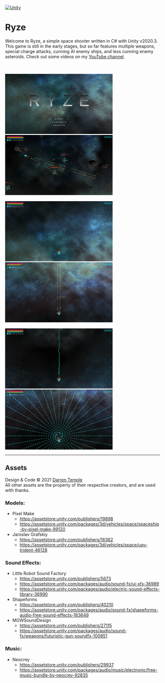 [![Unity](https://img.shields.io/badge/v2020.3-Unity-09a3d5.svg)](https://unity.com)

# Ryze

Welcome to Ryze, a simple space shooter written in C# with Unity v2020.3. This game is still in the early stages, but so far features multiple weapons, special charge attacks, cunning AI enemy ships, and less cunning enemy asteroids. Check out some videos on my [YouTube channel](https://www.youtube.com/channel/UC0N-pEu5wcB38418Xdms7cA).

<br/><br/>
<img src="Images/Ryze_Start_Screen.png" alt="Ryze Start Screen" width="350"/>
<img src="Images/Ryze_Gameplay.png" alt="Ryze Gameplay" width="350"/><br/><br/>
<img src="Images/Ryze_Play_Screen.png" alt="Ryze Play Screen" width="350"/>
<img src="Images/Ryze_Attack_1.png" alt="Ryze Attack 1" width="350"/><br/><br/>
<img src="Images/Ryze_Attack_2_Mode_Straight.png" alt="Ryze Attack 2 Mode Straight" width="350"/>
<img src="Images/Ryze_Attack_2_Mode_Spiral.png" alt="Ryze Attack 2 Mode Spiral" width="350"/>

---

## Assets
Design & Code &#169; 2021 [Darren Temple](https://github.com/Reikyo)<br/>
All other assets are the property of their respective creators, and are used with thanks.

### Models:
- Pixel Make
    - https://assetstore.unity.com/publishers/19898
    - https://assetstore.unity.com/packages/3d/vehicles/space/spaceship-by-pixel-make-99120
- Jaroslav Grafskiy
    - https://assetstore.unity.com/publishers/16362
    - https://assetstore.unity.com/packages/3d/vehicles/space/uav-trident-46128

### Sound Effects:
- Little Robot Sound Factory
    - https://assetstore.unity.com/publishers/5673
    - https://assetstore.unity.com/packages/audio/sound-fx/ui-sfx-36989
    - https://assetstore.unity.com/packages/audio/electric-sound-effects-library-36990
- Shapeforms
    - https://assetstore.unity.com/publishers/40210
    - https://assetstore.unity.com/packages/audio/sound-fx/shapeforms-audio-free-sound-effects-183649
- MGWSoundDesign
    - https://assetstore.unity.com/publishers/27115
    - https://assetstore.unity.com/packages/audio/sound-fx/weapons/futuristic-gun-soundfx-100851

### Music:
- Neocrey
    - https://assetstore.unity.com/publishers/29937
    - https://assetstore.unity.com/packages/audio/music/electronic/free-music-bundle-by-neocrey-92835
